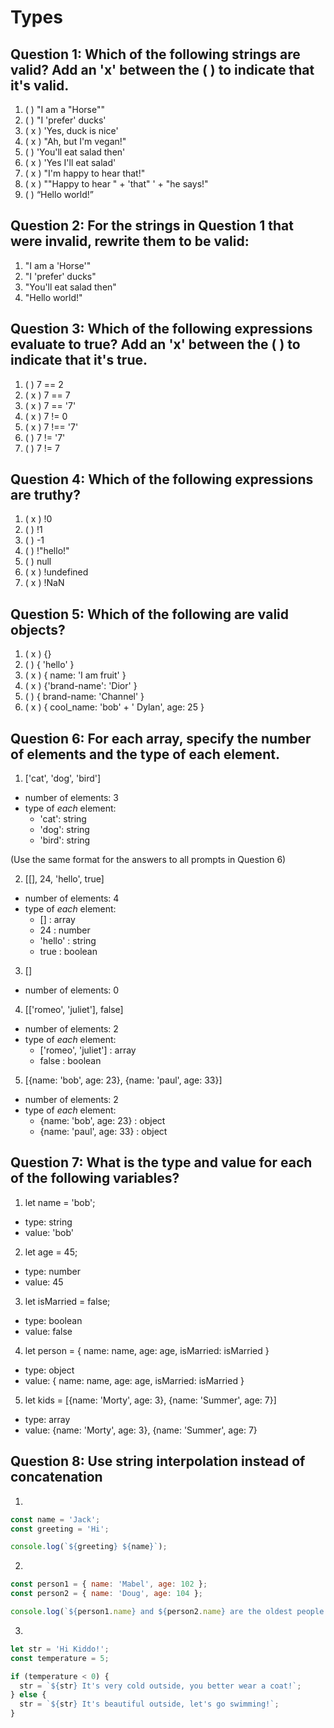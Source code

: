 # Types

## Question 1: Which of the following strings are valid? Add an 'x' between the ( ) to indicate that it's valid.

1. ( ) "I am a "Horse""
2. ( ) "I 'prefer' ducks'
3. ( x ) 'Yes, duck is nice'
4. ( x ) "Ah, but I\'m vegan!"
5. ( ) 'You'll eat salad then'
6. ( x ) 'Yes I\'ll eat salad'
7. ( x ) "I'm happy to hear that!"
8. ( x ) "\"Happy to hear " + 'that" ' + "he says!"
9. ( ) “Hello world!”

## Question 2: For the strings in Question 1 that were invalid, rewrite them to be valid:

1. "I am a 'Horse'"
2. "I 'prefer' ducks"
5. "You'll eat salad then"
9. "Hello world!"

## Question 3: Which of the following expressions evaluate to true? Add an 'x' between the ( ) to indicate that it's true.

1. ( ) 7 == 2
2. ( x ) 7 == 7
3. ( x ) 7 == '7'
4. ( x ) 7 != 0
5. ( x ) 7 !== '7'
6. ( ) 7 != '7'
7. ( ) 7 != 7

## Question 4: Which of the following expressions are truthy?

1. ( x ) !0
2. ( ) !1
3. ( ) -1
4. ( ) !"hello!"
5. ( ) null
6. ( x ) !undefined
7. ( x ) !NaN

## Question 5: Which of the following are valid objects?

1. ( x ) {}
2. ( ) { 'hello' }
3. ( x ) { name: 'I am fruit' }
4. ( x ) {'brand-name': 'Dior' }
5. ( ) { brand-name: 'Channel' }
6. ( x ) { cool_name: 'bob' + ' Dylan', age: 25 }

## Question 6: For each array, specify the number of elements and the type of each element.

1. ['cat', 'dog', 'bird']

- number of elements: 3 
- type of _each_ element:
  - 'cat': string
  - 'dog': string
  - 'bird': string

(Use the same format for the answers to all prompts in Question 6)

2. [[], 24, 'hello', true]
- number of elements: 4 
- type of _each_ element:
  - [] : array
  - 24 : number
  - 'hello' : string
  - true : boolean

3. []
- number of elements: 0

4. [['romeo', 'juliet'], false]
- number of elements: 2
- type of _each_ element:
  - ['romeo', 'juliet'] : array
  - false : boolean

5. [{name: 'bob', age: 23}, {name: 'paul', age: 33}]
- number of elements: 2
- type of _each_ element:
  - {name: 'bob', age: 23} : object
  - {name: 'paul', age: 33} : object

## Question 7: What is the type and value for each of the following variables?

1. let name = 'bob';

- type: string
- value: 'bob'

2. let age = 45;
- type: number
- value: 45

3. let isMarried = false;
- type: boolean
- value: false

4. let person = { name: name, age: age, isMarried: isMarried }
- type: object
- value: { name: name, age: age, isMarried: isMarried }

5. let kids = [{name: 'Morty', age: 3}, {name: 'Summer', age: 7}]
- type: array
- value: {name: 'Morty', age: 3}, {name: 'Summer', age: 7}

## Question 8: Use string interpolation instead of concatenation

1.

```js
const name = 'Jack';
const greeting = 'Hi';

console.log(`${greeting} ${name}`);
```

2.

```js
const person1 = { name: 'Mabel', age: 102 };
const person2 = { name: 'Doug', age: 104 };

console.log(`${person1.name} and ${person2.name} are the oldest people I know. Together, they have lived for ${person1.age + person2.age} years!`);
```

3.

```js
let str = 'Hi Kiddo!';
const temperature = 5;

if (temperature < 0) {
  str = `${str} It's very cold outside, you better wear a coat!`;
} else {
  str = `${str} It's beautiful outside, let's go swimming!`;
}
```
